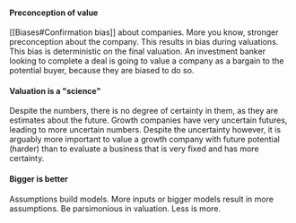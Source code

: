 #### Preconception of value
[[Biases#Confirmation bias]] about companies. More you know, stronger preconception about the company. This results in bias during valuations. This bias is deterministic on the final valuation. An investment banker looking to complete a deal is going to value a company as a bargain to the potential buyer, because they are biased to do so. 

#### Valuation is a "science"
Despite the numbers, there is no degree of certainty in them, as they are estimates about the future. Growth companies have very uncertain futures, leading to more uncertain numbers. Despite the uncertainty however, it is arguably more important to value a growth company with future potential (harder) than to evaluate a business that is very fixed and has more certainty.

#### Bigger is better
Assumptions build models. More inputs or bigger models result in more assumptions. Be parsimonious in valuation. Less is more. 
